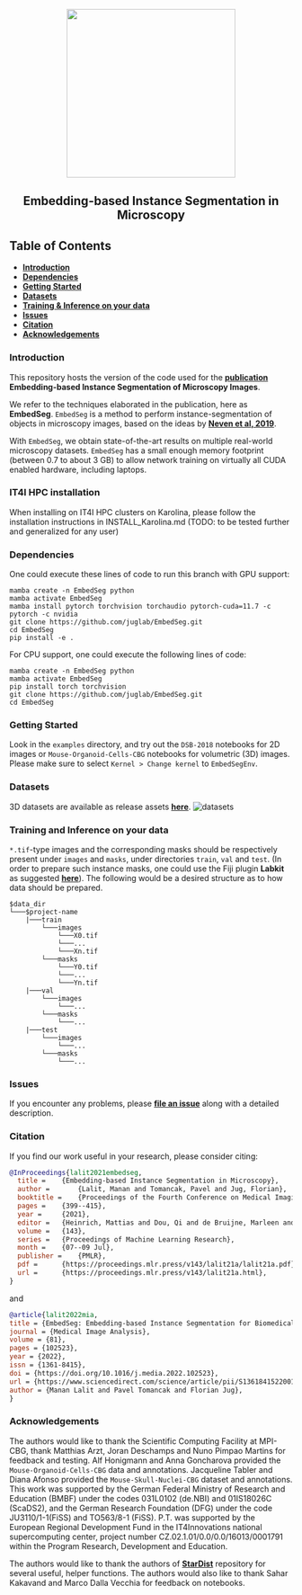 <p align="center">
  <img src="https://user-images.githubusercontent.com/34229641/117163211-bb727300-adc3-11eb-8fe4-ebd7d0e5fceb.png" width=300 />
</p>
<h2 align="center">Embedding-based Instance Segmentation in Microscopy</h2>

## Table of Contents

- **[Introduction](#introduction)**
- **[Dependencies](#dependencies)**
- **[Getting Started](#getting-started)**
- **[Datasets](#datasets)**
- **[Training & Inference on your data](#training-and-inference-on-your-data)**
- **[Issues](#issues)**
- **[Citation](#citation)**
- **[Acknowledgements](#acknowledgements)**


### Introduction
This repository hosts the version of the code used for the **[publication](https://proceedings.mlr.press/v143/lalit21a.html)** **Embedding-based Instance Segmentation of Microscopy Images**. 

We refer to the techniques elaborated in the publication, here as **EmbedSeg**. `EmbedSeg` is a method to perform instance-segmentation of objects in microscopy images, based on the ideas by **[Neven et al, 2019](https://arxiv.org/abs/1906.11109)**. 

With `EmbedSeg`, we obtain state-of-the-art results on multiple real-world microscopy datasets. `EmbedSeg` has a small enough memory footprint (between 0.7 to about 3 GB) to allow network training on virtually all CUDA enabled hardware, including laptops.


### IT4I HPC installation

When installing on IT4I HPC clusters on Karolina, please follow the installation instructions in INSTALL_Karolina.md (TODO: to be tested further and generalized for any user)

### Dependencies 

One could execute these lines of code to run this branch with GPU support:

```
mamba create -n EmbedSeg python
mamba activate EmbedSeg
mamba install pytorch torchvision torchaudio pytorch-cuda=11.7 -c pytorch -c nvidia
git clone https://github.com/juglab/EmbedSeg.git
cd EmbedSeg
pip install -e .
```

For CPU support, one could execute the following lines of code:


```
mamba create -n EmbedSeg python
mamba activate EmbedSeg
pip install torch torchvision
git clone https://github.com/juglab/EmbedSeg.git
cd EmbedSeg
```

### Getting Started

Look in the `examples` directory,  and try out the `DSB-2018` notebooks for 2D images or `Mouse-Organoid-Cells-CBG` notebooks for volumetric (3D) images. Please make sure to select `Kernel > Change kernel` to `EmbedSegEnv`.   


### Datasets
3D datasets are available as release assets **[here](https://github.com/juglab/EmbedSeg/releases/tag/v0.1.0)**. 
![datasets](https://user-images.githubusercontent.com/34229641/118558022-5bd27b00-b766-11eb-889b-00886b725c2a.png)

### Training and Inference on your data
   
`*.tif`-type images and the corresponding masks should be respectively present under `images` and `masks`, under directories `train`, `val` and `test`. (In order to prepare such instance masks, one could use the Fiji plugin <b>Labkit</b> as suggested <b>[here](https://github.com/juglab/EmbedSeg/wiki/01---Use-Labkit-to-prepare-instance-masks)</b>). The following would be a desired structure as to how data should be prepared.

```
$data_dir
└───$project-name
    |───train
        └───images
            └───X0.tif
            └───...
            └───Xn.tif
        └───masks
            └───Y0.tif
            └───...
            └───Yn.tif
    |───val
        └───images
            └───...
        └───masks
            └───...
    |───test
        └───images
            └───...
        └───masks
            └───...
```

### Issues

If you encounter any problems, please **[file an issue]** along with a detailed description.

[file an issue]: https://github.com/juglab/EmbedSeg/issues


### Citation

If you find our work useful in your research, please consider citing:

```bibtex
@InProceedings{lalit2021embedseg,
  title = 	 {Embedding-based Instance Segmentation in Microscopy},
  author =       {Lalit, Manan and Tomancak, Pavel and Jug, Florian},
  booktitle = 	 {Proceedings of the Fourth Conference on Medical Imaging with Deep Learning},
  pages = 	 {399--415},
  year = 	 {2021},
  editor = 	 {Heinrich, Mattias and Dou, Qi and de Bruijne, Marleen and Lellmann, Jan and Schläfer, Alexander and Ernst, Floris},
  volume = 	 {143},
  series = 	 {Proceedings of Machine Learning Research},
  month = 	 {07--09 Jul},
  publisher =    {PMLR},
  pdf = 	 {https://proceedings.mlr.press/v143/lalit21a/lalit21a.pdf},
  url = 	 {https://proceedings.mlr.press/v143/lalit21a.html},
}
```

and 

```bibtex
@article{lalit2022mia,
title = {EmbedSeg: Embedding-based Instance Segmentation for Biomedical Microscopy Data},
journal = {Medical Image Analysis},
volume = {81},
pages = {102523},
year = {2022},
issn = {1361-8415},
doi = {https://doi.org/10.1016/j.media.2022.102523},
url = {https://www.sciencedirect.com/science/article/pii/S1361841522001700},
author = {Manan Lalit and Pavel Tomancak and Florian Jug},
}
```


### Acknowledgements

The authors would like to thank the Scientific Computing Facility at MPI-CBG, thank Matthias Arzt,  Joran  Deschamps  and  Nuno  Pimpao  Martins  for  feedback  and  testing.    Alf  Honigmann and  Anna  Goncharova  provided  the  `Mouse-Organoid-Cells-CBG`  data  and  annotations.   Jacqueline Tabler and Diana Afonso provided the `Mouse-Skull-Nuclei-CBG` dataset and annotations.  This work was supported by the German Federal Ministry of Research and Education (BMBF) under the codes 031L0102 (de.NBI) and 01IS18026C (ScaDS2), and the German Research Foundation (DFG) under the code JU3110/1-1(FiSS) and TO563/8-1 (FiSS). P.T. was supported by the European Regional Development Fund in the IT4Innovations national supercomputing center,  project number CZ.02.1.01/0.0/0.0/16013/0001791 within the Program Research, Development and Education.

The authors would like to thank the authors of **[StarDist](https://github.com/stardist/stardist)** repository for several useful, helper functions. The authors would also like to thank Sahar Kakavand and Marco Dalla Vecchia for feedback on notebooks. 

